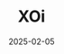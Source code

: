 ---  
layout: startup_page  
title: "XOi"  
id: "xoi.io"  
permalink: "/xoixoi.io02052025/"  
website: "https://xoi.io"  
funding_round: "Growth Round"  
funding_amount: "$230M"  
investors: "KKR"  
about: "XOi builds software for maintenance personnel to capture images and access information about machines they are repairing. The platform integrates device-specific instructions and data to improve efficiency and predict maintenance needs. Its recent acquisition of Specifx expands its dataset and capabilities."  
markets: "Field Service, Software, Enterprise Software, Knowledge Management, SaaS, Video Conferencing, Virtual Workforce, Business/Productivity Software, Communication Software"  
hq: "Nashville, Tennessee, United States"  
founded_year: "2013"  
linkedin: "https://www.linkedin.com/company/xoi-technologies"  
twitter: "http://twitter.com/xoeyetech"  
instagram: ""  
facebook: "https://www.facebook.com/xoitechnologies"  
crunchbase: "https://www.crunchbase.com/organization/xoeye-technologies"  
pitchbook: "https://pitchbook.com/profiles/company/100234-81"  

date_display: "05-Feb-2025"  
date: "2025-02-05"

# SEO Optimization  
meta_title: "XOi - Growth Round Funding ($230M)"  
meta_description: "XOi, XOi builds software for maintenance personnel to capture images and access information about machines they are repairing. The platform integrates devi..."  
meta_keywords: "XOi, Field Service, Software, Enterprise Software, Knowledge Management, SaaS, Video Conferencing, Virtual Workforce, Business/Productivity Software, Communication Software, Growth Round funding"  
canonical_url: "https://startup.projectstartups.com/xoixoi.io02052025/"  
---